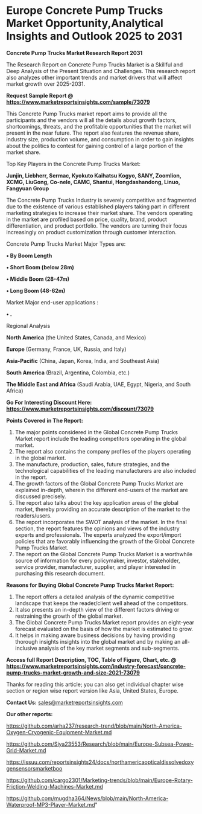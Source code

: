  # Europe Concrete Pump Trucks Market Opportunity,Analytical Insights and Outlook 2025 to 2031

<strong>Concrete Pump Trucks Market Research Report 2031</strong>

The Research Report on Concrete Pump Trucks Market is a Skillful and Deep Analysis of the Present Situation and Challenges. This research report also analyzes other important trends and market drivers that will affect market growth over 2025-2031.

<strong>Request Sample Report @ <a href=https://www.marketreportsinsights.com/sample/73079>https://www.marketreportsinsights.com/sample/73079</a></strong>

This Concrete Pump Trucks market report aims to provide all the participants and the vendors will all the details about growth factors, shortcomings, threats, and the profitable opportunities that the market will present in the near future. The report also features the revenue share, industry size, production volume, and consumption in order to gain insights about the politics to contest for gaining control of a large portion of the market share.

Top Key Players in the Concrete Pump Trucks Market:

<strong>Junjin, Liebherr, Sermac, Kyokuto Kaihatsu Kogyo, SANY, Zoomlion, XCMG, LiuGong, Co-nele, CAMC, Shantui, Hongdashandong, Linuo, Fangyuan Group</strong>

The Concrete Pump Trucks Industry is severely competitive and fragmented due to the existence of various established players taking part in different marketing strategies to increase their market share. The vendors operating in the market are profiled based on price, quality, brand, product differentiation, and product portfolio. The vendors are turning their focus increasingly on product customization through customer interaction.

Concrete Pump Trucks Market Major Types are:

<strong>• By Boom Length

• Short Boom (below 28m)

• Middle Boom (28-47m)

• Long Boom (48-62m)</strong>

Market Major end-user applications :

<strong>• .</strong>

Regional Analysis

</u><strong><b>North America</b></strong> (the United States, Canada, and Mexico)

<strong><b>Europe </b></strong>(Germany, France, UK, Russia, and Italy)

<strong><b>Asia-Pacific</b></strong> (China, Japan, Korea, India, and Southeast Asia)

<strong><b>South America</b></strong> (Brazil, Argentina, Colombia, etc.)

<strong><b>The Middle East and Africa</b></strong> (Saudi Arabia, UAE, Egypt, Nigeria, and South Africa)

<strong>Go For Interesting Discount Here: <a href=https://www.marketreportsinsights.com/discount/73079>https://www.marketreportsinsights.com/discount/73079</a></strong>

<strong>Points Covered in The Report:</strong>
<ol>
  <li>The major points considered in the Global Concrete Pump Trucks Market report include the leading competitors operating in the global market.</li>
  <li>The report also contains the company profiles of the players operating in the global market.</li>
  <li>The manufacture, production, sales, future strategies, and the technological capabilities of the leading manufacturers are also included in the report.</li>
  <li>The growth factors of the Global Concrete Pump Trucks Market are explained in-depth, wherein the different end-users of the market are discussed precisely.</li>
  <li>The report also talks about the key application areas of the global market, thereby providing an accurate description of the market to the readers/users.</li>
  <li>The report incorporates the SWOT analysis of the market. In the final section, the report features the opinions and views of the industry experts and professionals. The experts analyzed the export/import policies that are favorably influencing the growth of the Global Concrete Pump Trucks Market.</li>
  <li>The report on the Global Concrete Pump Trucks Market is a worthwhile source of information for every policymaker, investor, stakeholder, service provider, manufacturer, supplier, and player interested in purchasing this research document.</li>
</ol>
<strong>Reasons for Buying Global Concrete Pump Trucks Market Report:</strong>

<ol>
  <li>The report offers a detailed analysis of the dynamic competitive landscape that keeps the reader/client well ahead of the competitors.</li>
  <li>It also presents an in-depth view of the different factors driving or restraining the growth of the global market.</li>
  <li>The Global Concrete Pump Trucks Market report provides an eight-year forecast evaluated on the basis of how the market is estimated to grow.</li>
  <li>It helps in making aware business decisions by having providing thorough insights insights into the global market and by making an all-inclusive analysis of the key market segments and sub-segments.</li>
</ol>
<strong>Access full Report Description, TOC, Table of Figure, Chart, etc. @ <a href=https://www.marketreportsinsights.com/industry-forecast/concrete-pump-trucks-market-growth-and-size-2021-73079>https://www.marketreportsinsights.com/industry-forecast/concrete-pump-trucks-market-growth-and-size-2021-73079</a></strong>


Thanks for reading this article; you can also get individual chapter wise section or region wise report version like Asia, United States, Europe.

<strong>Contact Us:</strong>
sales@marketreportsinsights.com

<strong>Our other reports:</strong>

<a href=https://github.com/arha237/research-trend/blob/main/North-America-Oxygen-Cryogenic-Equipment-Market.md>https://github.com/arha237/research-trend/blob/main/North-America-Oxygen-Cryogenic-Equipment-Market.md</a>

<a href=https://github.com/Siya23553/Research/blob/main/Europe-Subsea-Power-Grid-Market.md>https://github.com/Siya23553/Research/blob/main/Europe-Subsea-Power-Grid-Market.md</a>

<a href=https://issuu.com/reportsinsights24/docs/northamericaopticaldissolvedoxygensensorsmarketboo>https://issuu.com/reportsinsights24/docs/northamericaopticaldissolvedoxygensensorsmarketboo</a>

<a href=https://github.com/cargo2301/Marketing-trends/blob/main/Europe-Rotary-Friction-Welding-Machines-Market.md>https://github.com/cargo2301/Marketing-trends/blob/main/Europe-Rotary-Friction-Welding-Machines-Market.md</a>

<a href=https://github.com/mugdha364/News/blob/main/North-America-Waterproof-MP3-Player-Market.md>https://github.com/mugdha364/News/blob/main/North-America-Waterproof-MP3-Player-Market.md</a>"
